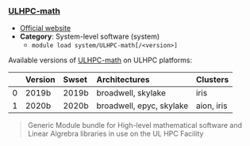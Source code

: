 ### [ULHPC-math](https://hpc.uni.lu/)

* [Official website](https://hpc.uni.lu/)
* __Category__: System-level software (system)
    -  `module load system/ULHPC-math[/<version>]`

Available versions of [ULHPC-math](https://hpc.uni.lu/) on ULHPC platforms:

|    | Version   | Swset   | Architectures            | Clusters   |
|---:|:----------|:--------|:-------------------------|:-----------|
|  0 | 2019b     | 2019b   | broadwell, skylake       | iris       |
|  1 | 2020b     | 2020b   | broadwell, epyc, skylake | aion, iris |

> Generic Module bundle for  High-level mathematical software and Linear Algrebra libraries in use on the UL HPC Facility
